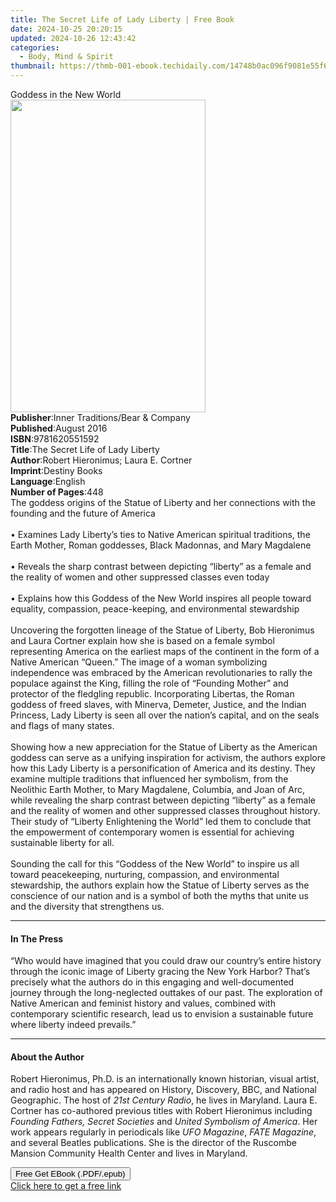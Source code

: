 ```yaml
---
title: The Secret Life of Lady Liberty | Free Book
date: 2024-10-25 20:20:15
updated: 2024-10-26 12:43:42
categories:
  - Body, Mind & Spirit
thumbnail: https://thmb-001-ebook.techidaily.com/14748b0ac096f9081e55f659dee9e5e4b945f5c545ad8526538e9a355bb949b2.jpg
---
```

<main id="book-container">
  <div class="flex flex-col">
    <div class="book-brief flex-1 py-6 px-4 sm:p-6 md:py-10 md:px-8">
      <!-- brief-->
      <div class="book-brief-main">Goddess in the New World</div>
    </div>
    <div
      class="book-meta-info flex-1 grid gap-4 col-start-1 col-end-3 row-start-1 sm:mb-6 sm:grid-cols-4 lg:gap-6 lg:col-start-2 lg:row-end-6 lg:row-span-6 lg:mb-0"
    >
      <div
        class="book-meta-info-left place-content-center mt-4 p-4 text-sm leading-6 col-start-2 col-span-2 dark:text-slate-400"
      >
        <img
          class="w-full h-500 object-cover rounded-lg sm:h-255 sm:col-span-2 lg:col-span-full"
          src="https://img-001-ebook.techidaily.com/f3402ef65d8efa9b68a499edea4ab684cdfe158aeebf8f95b8df8d8d6fe500dc.jpg"
          alt=""
          width="312"
          height="500"
        />
      </div>
      <div
        class="book-meta-info-right mt-2 col-start-1 row-start-2 col-span-3 self-center"
      >
        <!-- meta data  -->
        <div class="flex flex-col px-4 md:px-8">
          <div class="flex-1">
            <strong>Publisher</strong>:<span class="px-2"
              >Inner Traditions/Bear &amp; Company</span
            >
          </div>
          <div class="flex-1">
            <strong>Published</strong>:<span class="px-2">August 2016</span>
          </div>
          <div class="flex-1">
            <strong>ISBN</strong>:<span class="px-2">9781620551592</span>
          </div>
          <div class="flex-1">
            <strong>Title</strong>:<span class="px-2"
              >The Secret Life of Lady Liberty</span
            >
          </div>
          <div class="flex-1">
            <strong>Author</strong>:<span class="px-2"
              >Robert Hieronimus; Laura E. Cortner</span
            >
          </div>
          <div class="flex-1">
            <strong>Imprint</strong>:<span class="px-2">Destiny Books</span>
          </div>
          <div class="flex-1">
            <strong>Language</strong>:<span class="px-2">English</span>
          </div>
          <div class="flex-1">
            <strong>Number of Pages</strong>:<span class="px-2">448</span>
          </div>
        </div>
      </div>
    </div>
    <div class="book-description flex-1 py-6 px-4 sm:p-6 md:py-10 md:px-8">
      <div class="book-description-main">
        <div accordion-content="" id="description">
          The goddess origins of the Statue of Liberty and her connections with
          the founding and the future of America <br />
          <br />• Examines Lady Liberty’s ties to Native American spiritual
          traditions, the Earth Mother, Roman goddesses, Black Madonnas, and
          Mary Magdalene <br />
          <br />• Reveals the sharp contrast between depicting “liberty” as a
          female and the reality of women and other suppressed classes even
          today <br />
          <br />• Explains how this Goddess of the New World inspires all people
          toward equality, compassion, peace-keeping, and environmental
          stewardship <br />
          <br />Uncovering the forgotten lineage of the Statue of Liberty, Bob
          Hieronimus and Laura Cortner explain how she is based on a female
          symbol representing America on the earliest maps of the continent in
          the form of a Native American “Queen.” The image of a woman
          symbolizing independence was embraced by the American revolutionaries
          to rally the populace against the King, filling the role of “Founding
          Mother” and protector of the fledgling republic. Incorporating
          Libertas, the Roman goddess of freed slaves, with Minerva, Demeter,
          Justice, and the Indian Princess, Lady Liberty is seen all over the
          nation’s capital, and on the seals and flags of many states. <br />
          <br />Showing how a new appreciation for the Statue of Liberty as the
          American goddess can serve as a unifying inspiration for activism, the
          authors explore how this Lady Liberty is a personification of America
          and its destiny. They examine multiple traditions that influenced her
          symbolism, from the Neolithic Earth Mother, to Mary Magdalene,
          Columbia, and Joan of Arc, while revealing the sharp contrast between
          depicting “liberty” as a female and the reality of women and other
          suppressed classes throughout history. Their study of “Liberty
          Enlightening the World” led them to conclude that the empowerment of
          contemporary women is essential for achieving sustainable liberty for
          all.<br />
          <br />Sounding the call for this “Goddess of the New World” to inspire
          us all toward peacekeeping, nurturing, compassion, and environmental
          stewardship, the authors explain how the Statue of Liberty serves as
          the conscience of our nation and is a symbol of both the myths that
          unite us and the diversity that strengthens us.
        </div>
        <div class="accordion-fader"></div>
      </div>
    </div>
    <div class="book-excerpts flex-1 py-6 px-4 sm:p-6 md:py-10 md:px-8">
      <!-- excerpts-->
      <div class="book-excerpts-main">
        <hr />
        <h4 class="placeholder placeholder-heading">
          <span>In The Press</span>
        </h4>
        <p>
          “Who would have imagined that you could draw our country’s entire
          history through the iconic image of Liberty gracing the New York
          Harbor? That’s precisely what the authors do in this engaging and
          well-documented journey through the long-neglected outtakes of our
          past. The exploration of Native American and feminist history and
          values, combined with contemporary scientific research, lead us to
          envision a sustainable future where liberty indeed prevails.”
        </p>
      </div>
    </div>
    <div class="book-about-author flex-1 py-6 px-4 sm:p-6 md:py-10 md:px-8">
      <!-- about author-->
      <div class="book-main-author-main">
        <hr />
        <h4 class="placeholder placeholder-heading">
          <span>About the Author</span>
        </h4>
        <p>
          Robert Hieronimus, Ph.D. is an internationally known historian, visual
          artist, and radio host and has appeared on History, Discovery, BBC,
          and National Geographic. The host of <i>21st Century Radio</i>, he
          lives in Maryland. Laura E. Cortner has co-authored previous titles
          with Robert Hieronimus including
          <i>Founding Fathers, Secret Societies</i> and
          <i>United Symbolism of America</i>. Her work appears regularly in
          periodicals like <i>UFO Magazine</i>, <i>FATE Magazine</i>, and
          several Beatles publications. She is the director of the Ruscombe
          Mansion Community Health Center and lives in Maryland.
        </p>
      </div>
    </div>
    <div class="book-free-get flex-1 py-6 px-4 sm:p-6 md:py-10 md:px-8">
      <button
        id="btn-free-get"
        class="bg-blue-500 hover:bg-blue-700 text-white font-bold py-2 px-4 rounded"
      >
        Free Get EBook (.PDF/.epub)
      </button>
      <div id="countdown-display" class="px-2 text-lg mt-2"></div>
      <a
        id="free-link"
        class="hidden bg-blue-500 hover:bg-blue-700 text-white font-bold py-2 px-4 rounded"
        href="https://www.ebooks.com/en-us/book/95782762/the-secret-life-of-lady-liberty/robert-hieronimus/"
        target="_blank"
        >Click here to get a free link</a
      >
    </div>
    <script>
      let countdownTime = 0;
      let countdownInterval = null;
      document
        .getElementById('btn-free-get')
        .addEventListener('click', startCountdown);
      function startCountdown() {
        countdownTime = new Date().getTime() + 60000 * 3;
        countdownInterval = setInterval(updateCountdown, 1000);
        document.getElementById('btn-free-get').disabled = true;
        document
          .getElementById('btn-free-get')
          .classList.add('bg-gray-500', 'cursor-not-allowed');
      }
      function updateCountdown() {
        let currentTime = new Date().getTime();
        let timeLeft = countdownTime - currentTime;
        let secondsLeft = Math.floor(timeLeft / 1000);
        document.getElementById('countdown-display').innerHTML =
          `Remaining time: ${secondsLeft} seconds.`;
        if (secondsLeft <= 0) {
          clearInterval(countdownInterval);
          document.getElementById('btn-free-get').classList.add('hidden');
          document.getElementById('free-link').classList.remove('hidden');
          document.getElementById('countdown-display').innerHTML = '';
        }
      }
    </script>
  </div>
</main>

